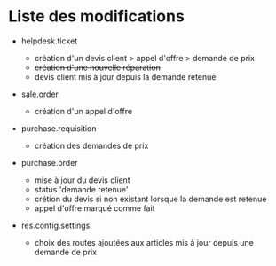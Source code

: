 Liste des modifications
=======================

* helpdesk.ticket
    * création d'un devis client > appel d'offre > demande de prix
    * ~~création d'une nouvelle réparation~~
    * devis client mis à jour depuis la demande retenue
* sale.order
    * création d'un appel d'offre
* purchase.requisition
    * création des demandes de prix
* purchase.order
    * mise à jour du devis client
    * status 'demande retenue'
    * crétion du devis si non existant lorsque la demande est retenue
    * appel d'offre marqué comme fait


* res.config.settings
    * choix des routes ajoutées aux articles mis à jour depuis une demande de prix
    
    
